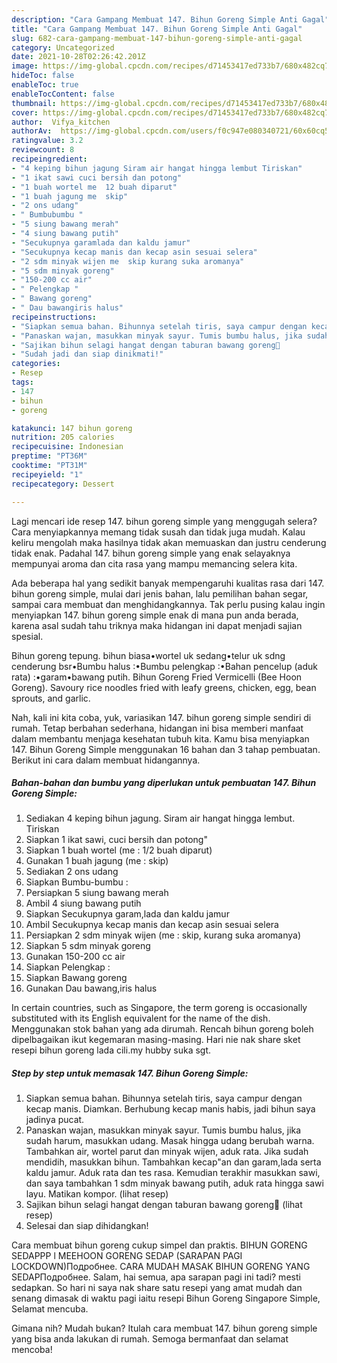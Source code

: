 ```yaml
---
description: "Cara Gampang Membuat 147. Bihun Goreng Simple Anti Gagal"
title: "Cara Gampang Membuat 147. Bihun Goreng Simple Anti Gagal"
slug: 682-cara-gampang-membuat-147-bihun-goreng-simple-anti-gagal
category: Uncategorized
date: 2021-10-28T02:26:42.201Z
image: https://img-global.cpcdn.com/recipes/d71453417ed733b7/680x482cq70/147-bihun-goreng-simple-foto-resep-utama.jpg
hideToc: false
enableToc: true
enableTocContent: false
thumbnail: https://img-global.cpcdn.com/recipes/d71453417ed733b7/680x482cq70/147-bihun-goreng-simple-foto-resep-utama.jpg
cover: https://img-global.cpcdn.com/recipes/d71453417ed733b7/680x482cq70/147-bihun-goreng-simple-foto-resep-utama.jpg
author:  Vifya_kitchen
authorAv:  https://img-global.cpcdn.com/users/f0c947e080340721/60x60cq50/avatar.jpg
ratingvalue: 3.2
reviewcount: 8
recipeingredient:
- "4 keping bihun jagung Siram air hangat hingga lembut Tiriskan"
- "1 ikat sawi cuci bersih dan potong"
- "1 buah wortel me  12 buah diparut"
- "1 buah jagung me  skip"
- "2 ons udang"
- " Bumbubumbu "
- "5 siung bawang merah"
- "4 siung bawang putih"
- "Secukupnya garamlada dan kaldu jamur"
- "Secukupnya kecap manis dan kecap asin sesuai selera"
- "2 sdm minyak wijen me  skip kurang suka aromanya"
- "5 sdm minyak goreng"
- "150-200 cc air"
- " Pelengkap "
- " Bawang goreng"
- " Dau bawangiris halus"
recipeinstructions:
- "Siapkan semua bahan. Bihunnya setelah tiris, saya campur dengan kecap manis. Diamkan. Berhubung kecap manis habis, jadi bihun saya jadinya pucat."
- "Panaskan wajan, masukkan minyak sayur. Tumis bumbu halus, jika sudah harum, masukkan udang. Masak hingga udang berubah warna. Tambahkan air, wortel parut dan minyak wijen, aduk rata. Jika sudah mendidih, masukkan bihun. Tambahkan kecap&#34;an dan garam,lada serta kaldu jamur. Aduk rata dan tes rasa. Kemudian terakhir masukkan sawi, dan saya tambahkan 1 sdm minyak bawang putih, aduk rata hingga sawi layu. Matikan kompor.           (lihat resep)"
- "Sajikan bihun selagi hangat dengan taburan bawang goreng🥰           (lihat resep)"
- "Sudah jadi dan siap dinikmati!"
categories:
- Resep
tags:
- 147
- bihun
- goreng

katakunci: 147 bihun goreng 
nutrition: 205 calories
recipecuisine: Indonesian
preptime: "PT36M"
cooktime: "PT31M"
recipeyield: "1"
recipecategory: Dessert

---
```



Lagi mencari ide resep 147. bihun goreng simple yang menggugah selera? Cara menyiapkannya memang tidak susah dan tidak juga mudah. Kalau keliru mengolah maka hasilnya tidak akan memuaskan dan justru cenderung tidak enak. Padahal 147. bihun goreng simple yang enak selayaknya mempunyai aroma dan cita rasa yang mampu memancing selera kita.


Ada beberapa hal yang sedikit banyak mempengaruhi kualitas rasa dari 147. bihun goreng simple, mulai dari jenis bahan, lalu pemilihan bahan segar, sampai cara membuat dan menghidangkannya. Tak perlu pusing kalau ingin menyiapkan 147. bihun goreng simple enak di mana pun anda berada, karena asal sudah tahu triknya maka hidangan ini dapat menjadi sajian spesial.

Bihun goreng tepung. bihun biasa•wortel uk sedang•telur uk sdng cenderung bsr•Bumbu halus :•Bumbu pelengkap :•Bahan pencelup (aduk rata) :•garam•bawang putih. Bihun Goreng Fried Vermicelli (Bee Hoon Goreng). Savoury rice noodles fried with leafy greens, chicken, egg, bean sprouts, and garlic.


Nah, kali ini kita coba, yuk, variasikan 147. bihun goreng simple sendiri di rumah. Tetap berbahan sederhana, hidangan ini bisa memberi manfaat dalam membantu menjaga kesehatan tubuh kita. Kamu bisa menyiapkan 147. Bihun Goreng Simple menggunakan 16 bahan dan 3 tahap pembuatan. Berikut ini cara dalam membuat hidangannya.

<!--inarticleads1-->

##### Bahan-bahan dan bumbu yang diperlukan untuk pembuatan 147. Bihun Goreng Simple:

1. Sediakan 4 keping bihun jagung. Siram air hangat hingga lembut. Tiriskan
1. Siapkan 1 ikat sawi, cuci bersih dan potong&#34;
1. Siapkan 1 buah wortel (me : 1/2 buah diparut)
1. Gunakan 1 buah jagung (me : skip)
1. Sediakan 2 ons udang
1. Siapkan  Bumbu-bumbu :
1. Persiapkan 5 siung bawang merah
1. Ambil 4 siung bawang putih
1. Siapkan Secukupnya garam,lada dan kaldu jamur
1. Ambil Secukupnya kecap manis dan kecap asin sesuai selera
1. Persiapkan 2 sdm minyak wijen (me : skip, kurang suka aromanya)
1. Siapkan 5 sdm minyak goreng
1. Gunakan 150-200 cc air
1. Siapkan  Pelengkap :
1. Siapkan  Bawang goreng
1. Gunakan  Dau bawang,iris halus


In certain countries, such as Singapore, the term goreng is occasionally substituted with its English equivalent for the name of the dish. Menggunakan stok bahan yang ada dirumah. Rencah bihun goreng boleh dipelbagaikan ikut kegemaran masing-masing. Hari nie nak share sket resepi bihun goreng lada cili.my hubby suka sgt. 

<!--inarticleads2-->

##### Step by step untuk memasak 147. Bihun Goreng Simple:

1. Siapkan semua bahan. Bihunnya setelah tiris, saya campur dengan kecap manis. Diamkan. Berhubung kecap manis habis, jadi bihun saya jadinya pucat.
1. Panaskan wajan, masukkan minyak sayur. Tumis bumbu halus, jika sudah harum, masukkan udang. Masak hingga udang berubah warna. Tambahkan air, wortel parut dan minyak wijen, aduk rata. Jika sudah mendidih, masukkan bihun. Tambahkan kecap&#34;an dan garam,lada serta kaldu jamur. Aduk rata dan tes rasa. Kemudian terakhir masukkan sawi, dan saya tambahkan 1 sdm minyak bawang putih, aduk rata hingga sawi layu. Matikan kompor.           (lihat resep)
1. Sajikan bihun selagi hangat dengan taburan bawang goreng🥰           (lihat resep)
1. Selesai dan siap dihidangkan!

Cara membuat bihun goreng cukup simpel dan praktis. BIHUN GORENG SEDAPPP l MEEHOON GORENG SEDAP (SARAPAN PAGI LOCKDOWN)Подробнее. CARA MUDAH MASAK BIHUN GORENG YANG SEDAPПодробнее. Salam, hai semua, apa sarapan pagi ini tadi? mesti sedapkan. So hari ni saya nak share satu resepi yang amat mudah dan senang dimasak di waktu pagi iaitu resepi Bihun Goreng Singapore Simple, Selamat mencuba. 

Gimana nih? Mudah bukan? Itulah cara membuat 147. bihun goreng simple yang bisa anda lakukan di rumah. Semoga bermanfaat dan selamat mencoba!
